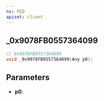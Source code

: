 ```yaml
---
ns: PED
apiset: client
---
```

## _0x9078FB0557364099

```c
// 0x9078FB0557364099
void _0x9078FB0557364099(Any p0);
```


## Parameters
* **p0**:



